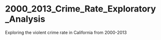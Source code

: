 # 2000_2013_Crime_Rate_Exploratory_Analysis
Exploring the violent crime rate in California from 2000-2013
